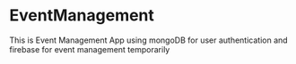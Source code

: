 # EventManagement

This is Event Management App using mongoDB for user authentication and firebase for event management temporarily
